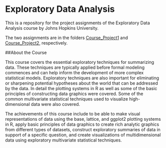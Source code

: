 # Exploratory Data Analysis

This is a repository for the project assignments of the Exploratory Data Analysis course by Johns Hopkins University.

The two assignments are in the folders [Course_Project1](/Course_Project1) and [Course_Project2](/Course_Project2), respectively.

##About the Course

This course covers the essential exploratory techniques for summarizing data. These techniques are typically applied before formal modeling commences and can help inform the development of more complex statistical models. Exploratory techniques are also important for eliminating or sharpening potential hypotheses about the world that can be addressed by the data. In detail the plotting systems in R as well as some of the basic principles of constructing data graphics were covered. Some of the common multivariate statistical techniques used to visualize high-dimensional data were also covered.

The achievements of this course include to be able to make visual representations of data using the base, lattice, and ggplot2 plotting systems in R, apply basic principles of data graphics to create rich analytic graphics from different types of datasets, construct exploratory summaries of data in support of a specific question, and create visualizations of multidimensional data using exploratory multivariate statistical techniques.
